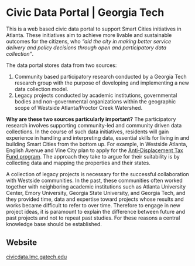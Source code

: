 # Civic Data Portal | Georgia Tech

This is a web based civic data portal to support Smart Cities initiatives in Atlanta. These initiatives aim to achieve more livable and sustainable outcomes for the citizens, who *“aid the city in making better service delivery and policy decisions through open and participatory data collection”*.

The data portal stores data from two sources:
1. Community based participatory research conducted by a Georgia Tech research group with the purpose of developing and implementing a new data collection model.
2. Legacy projects conducted by academic institutions, governmental bodies and non-governmental organizations within the geographic scope of Westside Atlanta/Proctor Creek Watershed.

**Why are these two sources particularly important?** The participatory research involves supporting community-led and community driven data collections. In the course of such data initiatives, residents will gain experience in handling and interpreting data, essential skills for living in and building Smart Cities from the bottom up. For example, in Westside Atlanta, English Avenue and Vine City plan to apply for the [Anti-Displacement Tax Fund program](https://www.westsidefuturefund.org/wp-content/uploads/2017/04/Anti-Displacement-Tax-Fund-Factsheet_FINAL.pdf). The approach they take to argue for their suitability is by collecting data and mapping the properties and their states.

A collection of legacy projects is necessary for the successful collaboration with Westside communities. In the past, these communities often worked together with neighboring academic institutions such as Atlanta University Center, Emory University, Georgia State University, and Georgia Tech, and they provided time, data and expertise toward projects whose results and works became difficult to refer to over time. Therefore to engage in new project ideas, it is paramount to explain the difference between future and past projects and not to repeat past studies. For these reasons a central knowledge base should be established.

## Website

[civicdata.lmc.gatech.edu](http://civicdata.lmc.gatech.edu)
